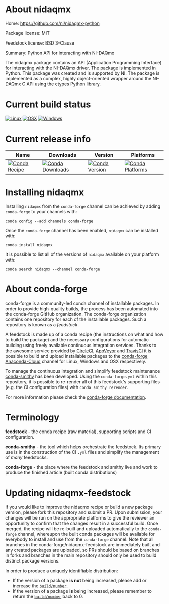 About nidaqmx
=============

Home: https://github.com/ni/nidaqmx-python

Package license: MIT

Feedstock license: BSD 3-Clause

Summary: Python API for interacting with NI-DAQmx

The nidaqmx package contains an API (Application Programming Interface) for
interacting with the NI-DAQmx driver. The package is implemented in Python.
This package was created and is supported by NI. The package is implemented
as a complex, highly object-oriented wrapper around the NI-DAQmx C API using
 the ctypes Python library.


Current build status
====================

[![Linux](https://img.shields.io/circleci/project/github/conda-forge/nidaqmx-python-feedstock/master.svg?label=Linux)](https://circleci.com/gh/conda-forge/nidaqmx-python-feedstock)
[![OSX](https://img.shields.io/travis/conda-forge/nidaqmx-python-feedstock/master.svg?label=macOS)](https://travis-ci.org/conda-forge/nidaqmx-python-feedstock)
[![Windows](https://img.shields.io/appveyor/ci/conda-forge/nidaqmx-python-feedstock/master.svg?label=Windows)](https://ci.appveyor.com/project/conda-forge/nidaqmx-python-feedstock/branch/master)

Current release info
====================

| Name | Downloads | Version | Platforms |
| --- | --- | --- | --- |
| [![Conda Recipe](https://img.shields.io/badge/recipe-nidaqmx-green.svg)](https://anaconda.org/conda-forge/nidaqmx) | [![Conda Downloads](https://img.shields.io/conda/dn/conda-forge/nidaqmx.svg)](https://anaconda.org/conda-forge/nidaqmx) | [![Conda Version](https://img.shields.io/conda/vn/conda-forge/nidaqmx.svg)](https://anaconda.org/conda-forge/nidaqmx) | [![Conda Platforms](https://img.shields.io/conda/pn/conda-forge/nidaqmx.svg)](https://anaconda.org/conda-forge/nidaqmx) |

Installing nidaqmx
==================

Installing `nidaqmx` from the `conda-forge` channel can be achieved by adding `conda-forge` to your channels with:

```
conda config --add channels conda-forge
```

Once the `conda-forge` channel has been enabled, `nidaqmx` can be installed with:

```
conda install nidaqmx
```

It is possible to list all of the versions of `nidaqmx` available on your platform with:

```
conda search nidaqmx --channel conda-forge
```


About conda-forge
=================

conda-forge is a community-led conda channel of installable packages.
In order to provide high-quality builds, the process has been automated into the
conda-forge GitHub organization. The conda-forge organization contains one repository
for each of the installable packages. Such a repository is known as a *feedstock*.

A feedstock is made up of a conda recipe (the instructions on what and how to build
the package) and the necessary configurations for automatic building using freely
available continuous integration services. Thanks to the awesome service provided by
[CircleCI](https://circleci.com/), [AppVeyor](https://www.appveyor.com/)
and [TravisCI](https://travis-ci.org/) it is possible to build and upload installable
packages to the [conda-forge](https://anaconda.org/conda-forge)
[Anaconda-Cloud](https://anaconda.org/) channel for Linux, Windows and OSX respectively.

To manage the continuous integration and simplify feedstock maintenance
[conda-smithy](https://github.com/conda-forge/conda-smithy) has been developed.
Using the ``conda-forge.yml`` within this repository, it is possible to re-render all of
this feedstock's supporting files (e.g. the CI configuration files) with ``conda smithy rerender``.

For more information please check the [conda-forge documentation](https://conda-forge.org/docs/).

Terminology
===========

**feedstock** - the conda recipe (raw material), supporting scripts and CI configuration.

**conda-smithy** - the tool which helps orchestrate the feedstock.
                   Its primary use is in the construction of the CI ``.yml`` files
                   and simplify the management of *many* feedstocks.

**conda-forge** - the place where the feedstock and smithy live and work to
                  produce the finished article (built conda distributions)


Updating nidaqmx-feedstock
==========================

If you would like to improve the nidaqmx recipe or build a new
package version, please fork this repository and submit a PR. Upon submission,
your changes will be run on the appropriate platforms to give the reviewer an
opportunity to confirm that the changes result in a successful build. Once
merged, the recipe will be re-built and uploaded automatically to the
`conda-forge` channel, whereupon the built conda packages will be available for
everybody to install and use from the `conda-forge` channel.
Note that all branches in the conda-forge/nidaqmx-feedstock are
immediately built and any created packages are uploaded, so PRs should be based
on branches in forks and branches in the main repository should only be used to
build distinct package versions.

In order to produce a uniquely identifiable distribution:
 * If the version of a package **is not** being increased, please add or increase
   the [``build/number``](https://conda.io/docs/user-guide/tasks/build-packages/define-metadata.html#build-number-and-string).
 * If the version of a package **is** being increased, please remember to return
   the [``build/number``](https://conda.io/docs/user-guide/tasks/build-packages/define-metadata.html#build-number-and-string)
   back to 0.

